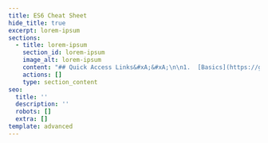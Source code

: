 ```yaml
---
title: ES6 Cheat Sheet
hide_title: true
excerpt: lorem-ipsum
sections:
  - title: lorem-ipsum
    section_id: lorem-ipsum
    image_alt: lorem-ipsum
    content: "## Quick Access Links&#xA;&#xA;\n\n1.  [Basics](https://github.com/krishnr/JavaScript-cheat-sheet/blob/master/README.md#basics)\n\n    1.  [Primitives](https://github.com/krishnr/JavaScript-cheat-sheet/blob/master/README.md#primitives)\n\n    2.  [Operators](https://github.com/krishnr/JavaScript-cheat-sheet/blob/master/README.md#operators)\n\n2.  [More Basic Syntax](https://github.com/krishnr/JavaScript-cheat-sheet/blob/master/README.md#syntax)\n\n    1.  [Variables](https://github.com/krishnr/JavaScript-cheat-sheet/blob/master/README.md#variables)\n\n    2.  [Arrays](https://github.com/krishnr/JavaScript-cheat-sheet/blob/master/README.md#arrays)\n\n    3.  [Logic and Control Structures](https://github.com/krishnr/JavaScript-cheat-sheet/blob/master/README.md#logic)\n\n3.  [Objects and Functions](https://github.com/krishnr/JavaScript-cheat-sheet/blob/master/README.md#objects-and-functions)\n\n    1.  [Objects](https://github.com/krishnr/JavaScript-cheat-sheet/blob/master/README.md#objects)\n\n    2.  [Functions](https://github.com/krishnr/JavaScript-cheat-sheet/blob/master/README.md#functions)\n\n    3.  [Bind, Call and Apply](https://github.com/krishnr/JavaScript-cheat-sheet/blob/master/README.md#bind)\n\n4.  [Function Execution, Variable Scope, Closures & Callbacks](https://github.com/krishnr/JavaScript-cheat-sheet/blob/master/README.md#execution)\n\n    1.  [Hoisting](https://github.com/krishnr/JavaScript-cheat-sheet/blob/master/README.md#hoisting)\n\n    2.  [Scope Chain](https://github.com/krishnr/JavaScript-cheat-sheet/blob/master/README.md#scope-chain)\n\n    3.  [Closures](https://github.com/krishnr/JavaScript-cheat-sheet/blob/master/README.md#closures)\n\n    4.  [Callbacks](https://github.com/krishnr/JavaScript-cheat-sheet/blob/master/README.md#callbacks)\n\n5.  [Object-Oriented JS and Prototypal Inheritance](https://github.com/krishnr/JavaScript-cheat-sheet/blob/master/README.md#object-oriented)\n\n    1.  [Constructors](https://github.com/krishnr/JavaScript-cheat-sheet/blob/master/README.md#constructors)\n\n    2.  [Prototypes](https://github.com/krishnr/JavaScript-cheat-sheet/blob/master/README.md#prototypes)\n\n    3.  [Prototypal Inheritance](https://github.com/krishnr/JavaScript-cheat-sheet/blob/master/README.md#prototypal-inheritance)\n\n    4.  [Built-In Constructors](https://github.com/krishnr/JavaScript-cheat-sheet/blob/master/README.md#built-in)\n\n6.  [Bugs and Error Handling](https://github.com/krishnr/JavaScript-cheat-sheet/blob/master/README.md#bugs)\n\n7.  [New ES6 stuff](https://github.com/krishnr/JavaScript-cheat-sheet/blob/master/README.md#es6)\n\nTODO: Add 8. Useful Libraries (LoDash, jQuery), 9. Javascript in the browser, 10. NodeJS\n\n\n\n## 1. Basics\n\n**Everything**\_in JS is either an object or a primitive.\n\n\n\n### i. Primitives: Number, String, Boolean (and some special ones)\n\n\n\n### ii. Operators aka weirdly written functions\n\n\n\n## 2. More Basic Syntax\n\n\n\n### i. Variables\n\n\n\n### ii. Arrays\n\n\n\n### iii. Logic and Control Structures\n\n\n\n## 3. Objects and Functions\n\n\n\n### i. Objects\n\nAn object is simply an unordered collection of key-value pairs.\n\n\n\n### ii. Functions\n\nFunctions are special kinds of objects! Functions can have their own methods and properties just like other objects, but they're rarely used in that way.\n\nRemember, functions in JS are first-class. Meaning they can be assigned and passed just like any other variable can.\n\nFunctions are special in that they have an optional name property and a code property (which is the body of the function that actually does stuff). The function's code is executed by the invocation operator\_().\n\nFunction objects don't even have to be declared with a name - you can write an\_**anonymous function**\_definition directly into the arguments of another.\n\nThis has led to a common pattern of\_**\"immediately-executing anonymous functions\"**, which prevent temporary variables from leaking into the global scope. The function expression is wrapped in parenthesis and then is invoked using\_()\n\nAn important distinction: primitives\_**Pass by Value**\_while objects\_**Pass by Reference**\n\nThe\_this\_keyword within methods, always refers to the object that the method is tied to. However, if the method has an inner function, its\_this\_refers to the global object. Some regard this as a bug in JS, so the good practice is to create and use a variable called\_self.\n\n\n\n### iii. Bind, Call and Apply\n\nFunctions that aren't tied to objects can use\_this\_and still be useful. Consider this example.\n\nTo use speak, we need to use the .bind, .call or .apply methods, which are available to\_**all**\_functions. The first parameter of these functions is the object which becomes\_this\_within the function.\n\nThe call and apply methods allow us to do something called\_**Function Borrowing**.\n\nThe bind method allows us to do\_**Function Currying**.\n\n\n\n## 4. Function Execution, Variable Scope, Closures & Callbacks\n\nA few important concepts:\n\n*   **Global**\_means not inside a function. The global object is 'window' in browsers.\n\n*   The\_**Lexical Environment**\_is where something sits physically in the code\n\n*   **'this'**\_is a reference to the object that the currently running method is tied to (by default it's tied to the global object)\n\n*   The\_**Execution Context**\_consists of the environment (state of variables) of the function currently being evaluated. It also includes 'this' and a reference to the outer environment (aka what object is sitting outside this function\_*lexically*)\n\n*   The\_**Execution Stack**\_or\_**Call Stack**\_is the \"stack\" of execution contexts with the global execution context being the bottommost. When the program flow enters a function, a new execution context is popped onto the call stack, and when the function returns, it is popped off.\n\n\n\n### i. Hoisting\n\nBefore actually executing any of the code, the JS engine first looks at all the variable declarations and function statements and sets aside some memory space for them effectively moving them to the top of the code. This is known as\_**hoisting**.\n\nJS is always synchronous (executing code 1 line at a time and in-order) and single-threaded (only 1 command at a time). However, jQuery, event handlers and AJAX calls make use of callbacks which appear to run asynchronously. AJAX calls are delegated off to a different part of the browser (outside the JS engine) which is why they are run asynchronously. When the call returns, or if there's a user click, then these events fill up the Event Queue. The JS Engine only handles the Event Queue when the Execution Stack is empty.\n\n\n\n### ii. Scope Chain\n\nTo find a variable when functions are running, JS looks further than just the variable environment of the currently executing context, it also looks at the outer environment (the environment to which this function is\_*lexically*\_attached). This process continues looking all the way down to the global environment in a process known as the \\_*scope chain*.\n\n\n\n### iii. Closures\n\nOne of JS's most powerful features is\_**closures**. Whenever a function is nested within another function, the inner function has access to all the outer function's variables even after the outer function exits. After the outer function exits, it is popped off the Execution Stack, however if any of its variables are referenced in the inner function, then those variables are \"closed into\" the inner function's Execution Context and are accessible by the inner function.\n\n\n\n### iv. Callbacks\n\n**Callbacks**\_are simply functions passed as arguments to other functions to be run when the other functions are finished.\n\n\n\n## 5. Object-Oriented JS and Prototypal Inheritance\n\n\n\n### i. Function Constructors\n\nWhen you call a function with the\_new\_keyword, a new object is created in memory, and is made available to the function via the\_this\_keyword. Functions designed to be called like that are called constructors.\n\n\n\n### ii. Prototypes\n\nEvery JavaScript object has a 'prototype' property, which is simply a reference to another object. When you go to access a property that doesn't exist on the actual object, the interpreter will look at its prototype. If it doesn't exist on the prototype, it'll look at the prototype's prototype. It will keep looking down this\_**prototype chain**\_until it hits the base object Object, which doesn't have a prototype.\n\n\n\n### iii. Prototypal Inheritance aka setting prototypes of new objects\n\nAccessing\_\\__proto\\_\\_\_is non-standard, and there are no standard ways to change the prototype of an existing object. However, there are two ways to create a new object with a given prototype.\n\nEvery JS function also has a property called 'prototype'. When used as a normal function, the 'prototype' property is not used. Only when functions are used as constructors with the\_new\_keyword, the 'prototype' sets the prototype of the object being created.\n\n\n\n### iv. Built-In Constructors\n\n**Polyfilling**\_takes advantage of the fact that we can modify the built-in prototypes to implement newer features of JavaScript in an older subset of JavaScript, so that they can be used in older environments such as outdated browsers.\n\n\n\n## 6. Bugs and Error Handling\n\n\n\n## 7. New ES6 stuff\n\n### Arrows\n\nArrows are a function shorthands for anonymous functions used with the\_=>\_syntax. They pass the outside lexical scope (ie.\_this) to the function.\n\n### Classes\n\nObject-oriented syntactic sugar for the prototypal inheritance pattern.\n\n### String Interpolation\n\n### let\_and\_const\n\nlet\_is like\_var\_except it is block-scoped. Variables declared with\_const\_can only be assigned once.\n\n### Generator\n\nFunctions that can be paused using the\_yield\_keyword and restarted from the outside.\_yield \\__\\__\\_\_is called a \"yield expression\" which gets evaluated with whatever value we send in when we restart the generator.\_yield\_is making a request for a value.\n\nGenerators are useful because they return (i.e. create) iterators. In turn, an iterator, an object with a\_next\_method, actually executes the body of generators. The\_next\_method, when repeatedly called, partially executes the corresponding generator, gradually advancing through the body until a\_yield\_keyword is hit.\n\nThe\_next\_method of an iterator returns an object with a\_value\_property and a\_done\_property, as long as the body of the corresponding generator has not\_returned. The\_value\_property refers the value\_yielded or\_returned. The\_done\_property is\_false\_up until the generator body\_returns, at which point it is\_true. If the\_next\_method is called after\_done\_is\_true, an error is thrown.\n\n### Maps, Sets, WeakMap, WeakSet\n\nA Map is an object for which the keys can be any arbitrary object. A Set is a data structure which contains a finite set of elements, each occurring only once. WeakMaps and WeakSets provide leak-free object-key’d side tables. The JavaScript virtual machine periodically frees memory allocated to objects no longer in scope. An object is no longer in scope if there is no chain of references from the current scope leading to it.\n\n### Promises\n\nPromises are a library for asynchronous programming. Promises are a first class representation of a value that may be made available in the future. A Promise is in one of these states:\n\n*   pending: initial state, not fulfilled or rejected.\n\n*   fulfilled: successful operation\n\n*   rejected: failed operation.\n\n*   settled: the Promise is either fulfilled or rejected, but not pending.\n\n### Modules\n\n### Proxy\n\nProxy object is used to define custom behavior for fundamental operations (e.g. property lookup, assignment, enumeration, function invocation, etc).\n"
    actions: []
    type: section_content
seo:
  title: ''
  description: ''
  robots: []
  extra: []
template: advanced
---
```

